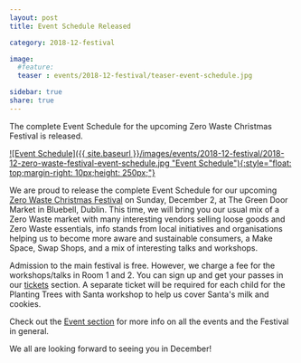 ```yaml
---
layout: post
title: Event Schedule Released

category: 2018-12-festival

image:
  #feature: 
  teaser : events/2018-12-festival/teaser-event-schedule.jpg

sidebar: true
share: true
---
```


The complete Event Schedule for the upcoming Zero Waste Christmas Festival is released.

[![Event Schedule]({{ site.baseurl }}/images/events/2018-12-festival/2018-12-zero-waste-festival-event-schedule.jpg "Event Schedule"){:style="float: top;margin-right: 10px;height: 250px;"}](/images/events/2018-12-festival/2018-12-zero-waste-festival-event-schedule.jpg)

We are proud to release the complete Event Schedule for our upcoming [Zero Waste Christmas Festival](/2018-12-festival) on Sunday, December 2, at The Green Door Market in Bluebell, Dublin. This time, we will bring you our usual mix of a Zero Waste market with many interesting vendors selling loose goods and Zero Waste essentials, info stands from local initiatives and organisations helping us to become more aware and sustainable consumers, a Make Space, Swap Shops, and a mix of interesting talks and workshops.

Admission to the main festival is free. However, we charge a fee for the workshops/talks in Room 1 and 2. You can sign up and get your passes in our [tickets](/tickets) section. A separate ticket will be required for each child for the Planting Trees with Santa workshop to help us cover Santa's milk and cookies.

Check out the [Event section](2018-12-festical) for more info on all the events and the Festival in general.

We all are looking forward to seeing you in December!
